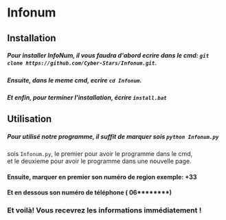 # Infonum

## Installation

##### Pour installer InfoNum, il vous faudra d'abord ecrire dans le cmd: `git clone https://github.com/Cyber-Stars/Infonum.git`.
##### Ensuite, dans le meme cmd, ecrire `cd Infonum`.
##### Et enfin, pour terminer l'installation, écrire `install.bat`

## Utilisation

##### Pour utilisé notre programme, il suffit de marquer sois `python Infonum.py`  
sois `Infonum.py`, le premier pour avoir le programme dans le cmd,  
et le deuxieme pour avoir le programme dans une nouvelle page.  
#### Ensuite, marquer en premier son numéro de region exemple: +33  
#### Et en dessous son numéro de téléphone ( 06********)
  
### Et voilà! Vous recevrez les informations immédiatement !
